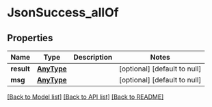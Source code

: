 # JsonSuccess_allOf

## Properties
Name | Type | Description | Notes
------------ | ------------- | ------------- | -------------
**result** | [**AnyType**](.md) |  | [optional] [default to null]
**msg** | [**AnyType**](.md) |  | [optional] [default to null]

[[Back to Model list]](../README.md#documentation-for-models) [[Back to API list]](../README.md#documentation-for-api-endpoints) [[Back to README]](../README.md)


